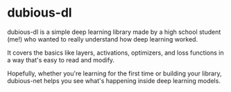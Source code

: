 # dubious-dl
dubious-dl is a simple deep learning library made by a high school student (me!) who wanted to really understand how deep learning worked.

It covers the basics like layers, activations, optimizers, and loss functions in a way that's easy to read and modify.

Hopefully, whether you're learning for the first time or building your library, dubious-net helps you see what's happening inside deep learning models.

